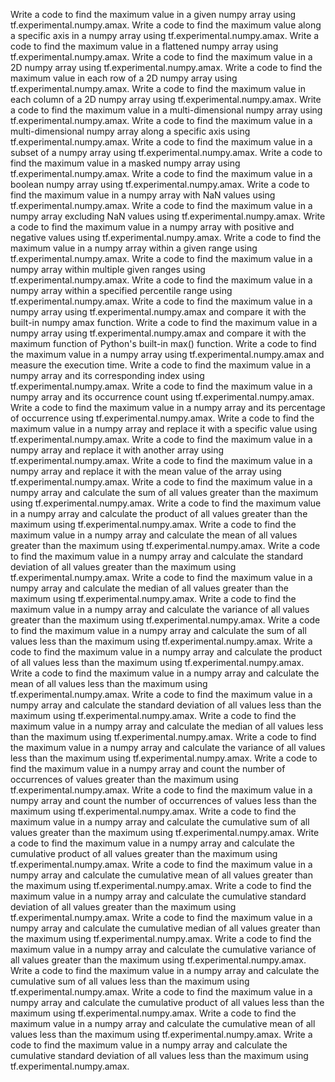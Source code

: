 Write a code to find the maximum value in a given numpy array using tf.experimental.numpy.amax.
Write a code to find the maximum value along a specific axis in a numpy array using tf.experimental.numpy.amax.
Write a code to find the maximum value in a flattened numpy array using tf.experimental.numpy.amax.
Write a code to find the maximum value in a 2D numpy array using tf.experimental.numpy.amax.
Write a code to find the maximum value in each row of a 2D numpy array using tf.experimental.numpy.amax.
Write a code to find the maximum value in each column of a 2D numpy array using tf.experimental.numpy.amax.
Write a code to find the maximum value in a multi-dimensional numpy array using tf.experimental.numpy.amax.
Write a code to find the maximum value in a multi-dimensional numpy array along a specific axis using tf.experimental.numpy.amax.
Write a code to find the maximum value in a subset of a numpy array using tf.experimental.numpy.amax.
Write a code to find the maximum value in a masked numpy array using tf.experimental.numpy.amax.
Write a code to find the maximum value in a boolean numpy array using tf.experimental.numpy.amax.
Write a code to find the maximum value in a numpy array with NaN values using tf.experimental.numpy.amax.
Write a code to find the maximum value in a numpy array excluding NaN values using tf.experimental.numpy.amax.
Write a code to find the maximum value in a numpy array with positive and negative values using tf.experimental.numpy.amax.
Write a code to find the maximum value in a numpy array within a given range using tf.experimental.numpy.amax.
Write a code to find the maximum value in a numpy array within multiple given ranges using tf.experimental.numpy.amax.
Write a code to find the maximum value in a numpy array within a specified percentile range using tf.experimental.numpy.amax.
Write a code to find the maximum value in a numpy array using tf.experimental.numpy.amax and compare it with the built-in numpy amax function.
Write a code to find the maximum value in a numpy array using tf.experimental.numpy.amax and compare it with the maximum function of Python's built-in max() function.
Write a code to find the maximum value in a numpy array using tf.experimental.numpy.amax and measure the execution time.
Write a code to find the maximum value in a numpy array and its corresponding index using tf.experimental.numpy.amax.
Write a code to find the maximum value in a numpy array and its occurrence count using tf.experimental.numpy.amax.
Write a code to find the maximum value in a numpy array and its percentage of occurrence using tf.experimental.numpy.amax.
Write a code to find the maximum value in a numpy array and replace it with a specific value using tf.experimental.numpy.amax.
Write a code to find the maximum value in a numpy array and replace it with another array using tf.experimental.numpy.amax.
Write a code to find the maximum value in a numpy array and replace it with the mean value of the array using tf.experimental.numpy.amax.
Write a code to find the maximum value in a numpy array and calculate the sum of all values greater than the maximum using tf.experimental.numpy.amax.
Write a code to find the maximum value in a numpy array and calculate the product of all values greater than the maximum using tf.experimental.numpy.amax.
Write a code to find the maximum value in a numpy array and calculate the mean of all values greater than the maximum using tf.experimental.numpy.amax.
Write a code to find the maximum value in a numpy array and calculate the standard deviation of all values greater than the maximum using tf.experimental.numpy.amax.
Write a code to find the maximum value in a numpy array and calculate the median of all values greater than the maximum using tf.experimental.numpy.amax.
Write a code to find the maximum value in a numpy array and calculate the variance of all values greater than the maximum using tf.experimental.numpy.amax.
Write a code to find the maximum value in a numpy array and calculate the sum of all values less than the maximum using tf.experimental.numpy.amax.
Write a code to find the maximum value in a numpy array and calculate the product of all values less than the maximum using tf.experimental.numpy.amax.
Write a code to find the maximum value in a numpy array and calculate the mean of all values less than the maximum using tf.experimental.numpy.amax.
Write a code to find the maximum value in a numpy array and calculate the standard deviation of all values less than the maximum using tf.experimental.numpy.amax.
Write a code to find the maximum value in a numpy array and calculate the median of all values less than the maximum using tf.experimental.numpy.amax.
Write a code to find the maximum value in a numpy array and calculate the variance of all values less than the maximum using tf.experimental.numpy.amax.
Write a code to find the maximum value in a numpy array and count the number of occurrences of values greater than the maximum using tf.experimental.numpy.amax.
Write a code to find the maximum value in a numpy array and count the number of occurrences of values less than the maximum using tf.experimental.numpy.amax.
Write a code to find the maximum value in a numpy array and calculate the cumulative sum of all values greater than the maximum using tf.experimental.numpy.amax.
Write a code to find the maximum value in a numpy array and calculate the cumulative product of all values greater than the maximum using tf.experimental.numpy.amax.
Write a code to find the maximum value in a numpy array and calculate the cumulative mean of all values greater than the maximum using tf.experimental.numpy.amax.
Write a code to find the maximum value in a numpy array and calculate the cumulative standard deviation of all values greater than the maximum using tf.experimental.numpy.amax.
Write a code to find the maximum value in a numpy array and calculate the cumulative median of all values greater than the maximum using tf.experimental.numpy.amax.
Write a code to find the maximum value in a numpy array and calculate the cumulative variance of all values greater than the maximum using tf.experimental.numpy.amax.
Write a code to find the maximum value in a numpy array and calculate the cumulative sum of all values less than the maximum using tf.experimental.numpy.amax.
Write a code to find the maximum value in a numpy array and calculate the cumulative product of all values less than the maximum using tf.experimental.numpy.amax.
Write a code to find the maximum value in a numpy array and calculate the cumulative mean of all values less than the maximum using tf.experimental.numpy.amax.
Write a code to find the maximum value in a numpy array and calculate the cumulative standard deviation of all values less than the maximum using tf.experimental.numpy.amax.